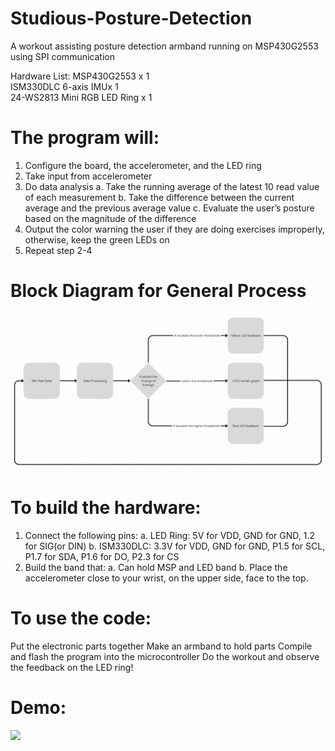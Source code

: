 # Studious-Posture-Detection

A workout assisting posture detection armband running on MSP430G2553 using SPI communication

Hardware List:
MSP430G2553 x 1 \
ISM330DLC 6-axis IMUx 1 \
24-WS2813 Mini RGB LED Ring x 1 

# The program will:
1. Configure the board, the accelerometer, and the LED ring
2. Take input from accelerometer
3. Do data analysis
  a. Take the running average of the latest 10 read value of each measurement
  b. Take the difference between the current average and the previous average value
  c. Evaluate the user’s posture based on the magnitude of the difference
4. Output the color warning the user if they are doing exercises improperly, otherwise, keep the green LEDs on
5. Repeat step 2-4

# Block Diagram for General Process
![](https://github.com/abigailyaxinbo/Studious-Posture-Detection/blob/main/block%20diagram%201.png)

# To build the hardware:
1. Connect the following pins:
  a. LED Ring: 5V for VDD, GND for GND, 1.2 for SIG(or DIN)
  b. ISM330DLC: 3.3V for VDD, GND for GND, P1.5 for SCL, P1.7 for SDA, P1.6 for DO, P2.3 for CS
2. Build the band that: 
  a. Can hold MSP and LED band
  b. Place the accelerometer close to your wrist, on the upper side, face to the top.

# To use the code:
Put the electronic parts together
Make an armband to hold parts
Compile and flash the program into the microcontroller
Do the workout and observe the feedback on the LED ring!

# Demo:
![](https://github.com/abigailyaxinbo/Studious-Posture-Detection/blob/main/demo-1.gif)
